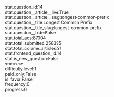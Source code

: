 stat.question_id:14  
stat.question__article__live:True  
stat.question__article__slug:longest-common-prefix  
stat.question__title:Longest Common Prefix  
stat.question__title_slug:longest-common-prefix  
stat.question__hide:False  
stat.total_acs:87004  
stat.total_submitted:258395  
stat.total_column_articles:31  
stat.frontend_question_id:14  
stat.is_new_question:False  
status:ac  
difficulty.level:1  
paid_only:False  
is_favor:False  
frequency:0  
progress:0  
